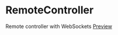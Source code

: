 # RemoteController
Remote controller with WebSockets
[Preview](https://www.youtube.com/watch?v=w0lZn37N_ZQ)
